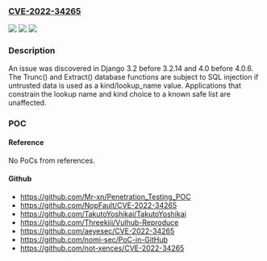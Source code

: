 ### [CVE-2022-34265](https://cve.mitre.org/cgi-bin/cvename.cgi?name=CVE-2022-34265)
![](https://img.shields.io/static/v1?label=Product&message=n%2Fa&color=blue)
![](https://img.shields.io/static/v1?label=Version&message=n%2Fa&color=blue)
![](https://img.shields.io/static/v1?label=Vulnerability&message=n%2Fa&color=brighgreen)

### Description

An issue was discovered in Django 3.2 before 3.2.14 and 4.0 before 4.0.6. The Trunc() and Extract() database functions are subject to SQL injection if untrusted data is used as a kind/lookup_name value. Applications that constrain the lookup name and kind choice to a known safe list are unaffected.

### POC

#### Reference
No PoCs from references.

#### Github
- https://github.com/Mr-xn/Penetration_Testing_POC
- https://github.com/NopFault/CVE-2022-34265
- https://github.com/TakutoYoshikai/TakutoYoshikai
- https://github.com/Threekiii/Vulhub-Reproduce
- https://github.com/aeyesec/CVE-2022-34265
- https://github.com/nomi-sec/PoC-in-GitHub
- https://github.com/not-xences/CVE-2022-34265

